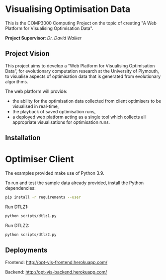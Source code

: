 # Visualising Optimisation Data

This is the COMP3000 Computing Project on the topic of creating "A Web Platform for Visualising Optimisation Data".

**Project Supervisor**: _Dr. David Walker_

## Project Vision

This project aims to develop a “Web Platform for Visualising Optimisation Data”, for
evolutionary computation research at the University of Plymouth, to visualise aspects of optimisation data that is generated from evolutionary algorithms.

The web platform will provide:

- the ability for the optimisation data collected from client optimisers to be visualised in real-time,
- the playback of saved optimisation runs,
- a deployed web platform acting as a single tool which collects all appropriate visualisations for optimisation runs.

## Installation

# Optimiser Client

The examples provided make use of Python 3.9.

To run and test the sample data already provided, install the Python dependencies:

```bash
pip install -r requirements --user

```

Run DTLZ1:

```bash
python scripts/dtlz1.py
```

Run DTLZ2:

```bash
python scripts/dtlz2.py
```

## Deployments

Frontend: http://opt-vis-frontend.herokuapp.com/

Backend: http://opt-vis-backend.herokuapp.com/

```

```
